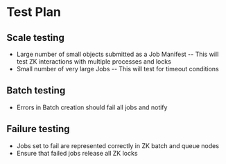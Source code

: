 # Test Plan

## Scale testing
- Large number of small objects submitted as a Job Manifest
-- This will test ZK interactions with multiple processes and locks
- Small number of very large Jobs
-- This will test for timeout conditions

## Batch testing
- Errors in Batch creation should fail all jobs and notify

## Failure testing
- Jobs set to fail are represented correctly in ZK batch and queue nodes
- Ensure that failed jobs release all ZK locks
